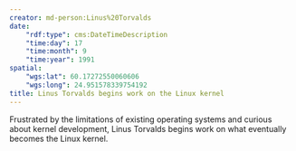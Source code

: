 ```yaml
---
creator: md-person:Linus%20Torvalds
date:
    "rdf:type": cms:DateTimeDescription
    "time:day": 17
    "time:month": 9
    "time:year": 1991
spatial:
    "wgs:lat": 60.17272550060606
    "wgs:long": 24.951578339754192
title: Linus Torvalds begins work on the Linux kernel
---
```


Frustrated by the limitations of existing operating systems and curious about kernel development, Linus Torvalds begins work on what eventually becomes the Linux kernel.

